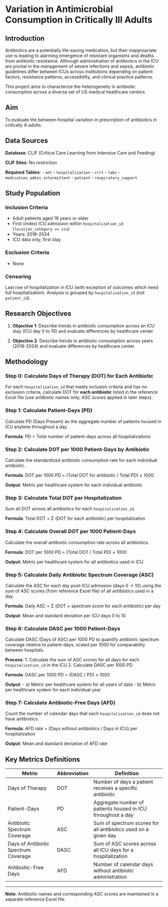 # Variation in Antimicrobial Consumption in Critically Ill Adults

## Introduction

Antibiotics are a potentially life-saving medication, but their inappropriate use is leading to alarming emergence of resistant organisms and deaths from antibiotic resistance. Although administration of antibiotics in the ICU are pivotal in the management of severe infections and sepsis, antibiotic guidelines differ between ICUs across institutions depending on patient factors, resistance patterns, accessibility, and clinical practice patterns.

This project aims to characterize the heterogeneity in antibiotic consumption across a diverse set of US medical healthcare centers.

## Aim

To evaluate the between-hospital variation in prescription of antibiotics in critically ill adults.

## Data Sources

**Database**: CLIF (Critical Care Learning from Intensive Care and Feeding)

**CLIF Sites**: No restriction

**Required Tables**: - `adt` - `hospitalization` - `crrt` - `labs` - `medication_admin_intermittent` - `patient` - `respiratory_support`

## Study Population

### Inclusion Criteria

-   Adult patients aged 18 years or older
-   First (index) ICU admission within `hospitalization_id` (`location_category == icu`)
-   Years: 2018-2024
-   ICU data only, first stay

### Exclusion Criteria

-   None

### Censoring

Last row of hospitalization in ICU (with exception of outcomes which need full hospitalization). Analysis is grouped by `hospitalization_id` (not `patient_id`).

## Research Objectives

1.  **Objective 1**: Describe trends in antibiotic consumption across an ICU stay (ICU day 0 to 10) and evaluate differences by healthcare center

2.  **Objective 2**: Describe trends in antibiotic consumption across years (2018-2024) and evaluate differences by healthcare center

## Methodology

### Step 0: Calculate Days of Therapy (DOT) for Each Antibiotic

For each `hospitalization_id` that meets inclusion criteria and has no exclusion criteria, calculate DOT for **each antibiotic** listed in the reference Excel file (use antibiotic names only; ASC scores applied in later steps).

### Step 1: Calculate Patient-Days (PD)

Calculate PD (Days Present) as the aggregate number of patients housed in ICU anytime throughout a day.

**Formula**: PD = Total number of patient-days across all hospitalizations

### Step 2: Calculate DOT per 1000 Patient-Days by Antibiotic

Calculate the standardized antibiotic consumption rate for each individual antibiotic.

**Formula**: DOT per 1000 PD = (Total DOT for antibiotic / Total PD) × 1000

**Output**: Metric per healthcare system for each individual antibiotic

### Step 3: Calculate Total DOT per Hospitalization

Sum all DOT across all antibiotics for each `hospitalization_id`.

**Formula**: Total DOT = Σ (DOT for each antibiotic) per hospitalization

### Step 4: Calculate Overall DOT per 1000 Patient-Days

Calculate the overall antibiotic consumption rate across all antibiotics.

**Formula**: DOT per 1000 PD = (Total DOT / Total PD) × 1000

**Output**: Metric per healthcare system for all antibiotics used in ICU

### Step 5: Calculate Daily Antibiotic Spectrum Coverage (ASC)

Calculate the ASC for each day post-ICU admission (days 0 → 10) using the sum of ASC scores (from reference Excel file) of all antibiotics used in a day.

**Formula**: Daily ASC = Σ (DOT × spectrum score for each antibiotic) per day

**Output**: Mean and standard deviation per ICU days 0 to 10

### Step 6: Calculate DASC per 1000 Patient-Days

Calculate DASC (Days of ASC) per 1000 PD to quantify antibiotic spectrum coverage relative to patient-days, scaled per 1000 for comparability between hospitals.

**Process**: 1. Calculate the sum of ASC scores for all days for each `hospitalization_id` in the ICU 2. Calculate DASC per 1000 PD

**Formula**: DASC per 1000 PD = (DASC / PD) × 1000

**Output**: - a) Metric per healthcare system for all years of data - b) Metric per healthcare system for each individual year

### Step 7: Calculate Antibiotic-Free Days (AFD)

Count the number of calendar days that each `hospitalization_id` does not have antibiotics.

**Formula**: AFD rate = (Days without antibiotics / Days in ICU) per hospitalization

**Output**: Mean and standard deviation of AFD rate

## Key Metrics Definitions

| Metric | Abbreviation | Definition |
|------------------|-----------------------------|-------------------------|
| Days of Therapy | DOT | Number of days a patient receives a specific antibiotic |
| Patient-Days | PD | Aggregate number of patients housed in ICU throughout a day |
| Antibiotic Spectrum Coverage | ASC | Sum of spectrum scores for all antibiotics used on a given day |
| Days of Antibiotic Spectrum Coverage | DASC | Sum of ASC scores across all ICU days for a hospitalization |
| Antibiotic-Free Days | AFD | Number of calendar days without antibiotic administration |

------------------------------------------------------------------------

**Note**: Antibiotic names and corresponding ASC scores are maintained in a separate reference Excel file.